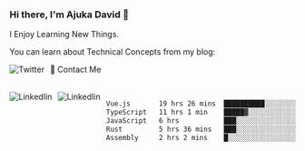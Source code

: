 ### Hi there, I'm Ajuka David 🥷

I Enjoy Learning New Things.

You can learn about Technical Concepts from my blog:

<a href="https://tobit.hashnode.dev/"> <img src="https://img.shields.io/badge/Hashnode-2962FF?style=for-the-badge&logo=hashnode&logoColor=white"
     alt="Twitter"
     style="float: left; margin-right: 10px;" /> </a>


📱 Contact Me

<br />
<a href="https://www.linkedin.com/in/david-ajuka-630660144/"> <img src="https://img.shields.io/badge/LinkedIn-0077B5?style=for-the-badge&logo=linkedin&logoColor=white"
     alt="LinkedIin"
     style="float: left; margin-right: 10px;" /> </a> <a href="mailto:ajuka.zephiniah@gmail.com"> <img src="https://img.shields.io/badge/Gmail-D14836?style=for-the-badge&logo=gmail&logoColor=white"
     alt="LinkedIin"
     style="float: left; margin-right: 10px;" /> </a>
     

<!--START_SECTION:waka-->

```txt
Vue.js       19 hrs 26 mins  ██████████░░░░░░░░░░░░░░░   39.56 %
TypeScript   11 hrs 1 min    █████▓░░░░░░░░░░░░░░░░░░░   22.45 %
JavaScript   6 hrs           ███░░░░░░░░░░░░░░░░░░░░░░   12.24 %
Rust         5 hrs 36 mins   ███░░░░░░░░░░░░░░░░░░░░░░   11.41 %
Assembly     2 hrs 2 mins    █░░░░░░░░░░░░░░░░░░░░░░░░   04.16 %
```

<!--END_SECTION:waka-->
